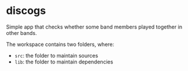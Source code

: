 # discogs

Simple app that checks whether some band members played together in other bands.

The workspace contains two folders, where:

- `src`: the folder to maintain sources
- `lib`: the folder to maintain dependencies
